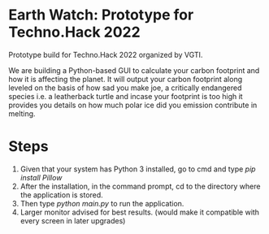 # Earth Watch: Prototype for Techno.Hack 2022
Prototype build for Techno.Hack 2022 organized by VGTI.

We are building a Python-based GUI to calculate your carbon footprint and how it is affecting the planet. It will output your carbon footprint along leveled on the basis of how sad you make joe, a critically endangered species i.e. a leatherback turtle and incase your footprint is too high it provides you details on how much polar ice did you emission contribute in melting.

# Steps
1. Given that your system has Python 3 installed, go to cmd and type *pip install Pillow*
2. After the installation, in the command prompt, cd to the directory where the application is stored.
3. Then type *python main.py* to run the application.
4. Larger monitor advised for best results. (would make it compatible with every screen in later upgrades)

